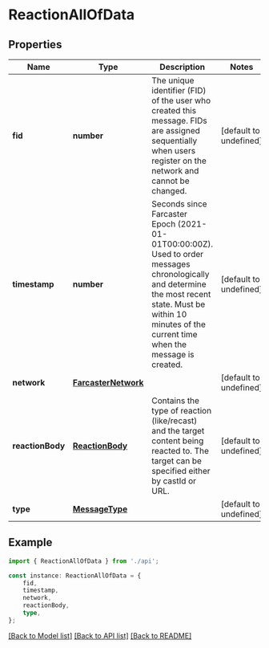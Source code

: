 # ReactionAllOfData


## Properties

Name | Type | Description | Notes
------------ | ------------- | ------------- | -------------
**fid** | **number** | The unique identifier (FID) of the user who created this message. FIDs are assigned sequentially when users register on the network and cannot be changed. | [default to undefined]
**timestamp** | **number** | Seconds since Farcaster Epoch (2021-01-01T00:00:00Z). Used to order messages chronologically and determine the most recent state. Must be within 10 minutes of the current time when the message is created. | [default to undefined]
**network** | [**FarcasterNetwork**](FarcasterNetwork.md) |  | [default to undefined]
**reactionBody** | [**ReactionBody**](ReactionBody.md) | Contains the type of reaction (like/recast) and the target content being reacted to. The target can be specified either by castId or URL. | [default to undefined]
**type** | [**MessageType**](MessageType.md) |  | [default to undefined]

## Example

```typescript
import { ReactionAllOfData } from './api';

const instance: ReactionAllOfData = {
    fid,
    timestamp,
    network,
    reactionBody,
    type,
};
```

[[Back to Model list]](../README.md#documentation-for-models) [[Back to API list]](../README.md#documentation-for-api-endpoints) [[Back to README]](../README.md)
